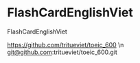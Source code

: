 # FlashCardEnglishViet
FlashCardEnglishViet


https://github.com/tritueviet/toeic_600
\n git@github.com:tritueviet/toeic_600.git



